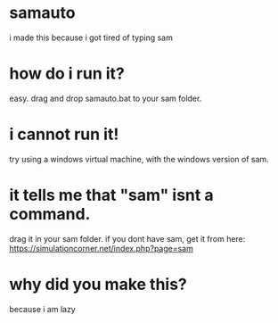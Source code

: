 # samauto
 i made this because i got tired of typing sam

# how do i run it?
 easy. drag and drop samauto.bat to your sam folder.

# i cannot run it!
 try using a windows virtual machine, with the windows version of sam.

# it tells me that "sam" isnt a command.
 drag it in your sam folder. if you dont have sam, get it from here: https://simulationcorner.net/index.php?page=sam

# why did you make this?
 because i am lazy
